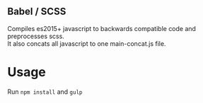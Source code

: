 ## Babel / SCSS
Compiles es2015+ javascript to backwards compatible code and preprocesses scss.  
It also concats all javascript to one main-concat.js file.

# Usage
Run `npm install` and `gulp`  
